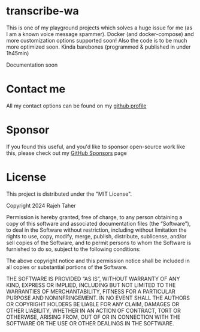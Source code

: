 # transcribe-wa
This is one of my playground projects which solves a huge issue for me (as I am a known voice message spammer).
Docker (and docker-compose) and more customization options supported soon!
Also the code is to be much more optimized soon. Kinda barebones (programmed & published in under 1h45min)

Documentation soon
# Contact me
All my contact options can be found on my [github profile](https://github.com/purpshell)

# Sponsor
If you found this useful, and you'd like to sponsor open-source work like this, please check out my [GitHub Sponsors](https://github.com/sponsors/purpshell) page

# License
This project is distributed under the "MIT License".

Copyright 2024 Rajeh Taher

Permission is hereby granted, free of charge, to any person obtaining a copy of this software and associated documentation files (the “Software”), to deal in the Software without restriction, including without limitation the rights to use, copy, modify, merge, publish, distribute, sublicense, and/or sell copies of the Software, and to permit persons to whom the Software is furnished to do so, subject to the following conditions:

The above copyright notice and this permission notice shall be included in all copies or substantial portions of the Software.

THE SOFTWARE IS PROVIDED “AS IS”, WITHOUT WARRANTY OF ANY KIND, EXPRESS OR IMPLIED, INCLUDING BUT NOT LIMITED TO THE WARRANTIES OF MERCHANTABILITY, FITNESS FOR A PARTICULAR PURPOSE AND NONINFRINGEMENT. IN NO EVENT SHALL THE AUTHORS OR COPYRIGHT HOLDERS BE LIABLE FOR ANY CLAIM, DAMAGES OR OTHER LIABILITY, WHETHER IN AN ACTION OF CONTRACT, TORT OR OTHERWISE, ARISING FROM, OUT OF OR IN CONNECTION WITH THE SOFTWARE OR THE USE OR OTHER DEALINGS IN THE SOFTWARE.
